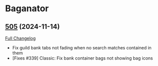 # Baganator

## [505](https://github.com/Baganator/Baganator/tree/505) (2024-11-14)
[Full Changelog](https://github.com/Baganator/Baganator/compare/504...505) 

- Fix guild bank tabs not fading when no search matches contained in them  
- [Fixes #339] Classic: Fix bank container bags not showing bag icons  
